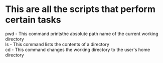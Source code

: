 #	This are all the scripts that perform certain tasks

 
pwd - This command printsthe absolute path name of the current working directory \
ls - This command lists the contents of a directory \
cd - This command changes the working directory to the user's home directory
 
